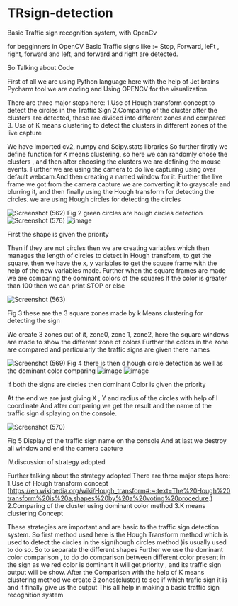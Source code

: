 # TRsign-detection
Basic Traffic sign recognition system, with OpenCv

for begginners in OpenCV
Basic Traffic signs like := Stop, Forward, leFt , right, forward and left, and forward and right are detected.

So Talking about Code
 

First of all we are using Python language here with the help of Jet brains Pycharm tool we are coding and Using OPENCV for the visualization.

There are three major steps here:
1.Use of Hough transform concept to detect the circles in the Traffic Sign
2.Comparing of the cluster after the clusters are detected, these are divided into different zones and compared
3. Use of K means clustering to detect the clusters in different zones of the live capture

We have Imported cv2, numpy and Scipy.stats libraries
So further firstly we define function for K means clustering, so here we can randomly chose the clusters ,  and then after choosing the clusters we are defining the mouse events.
Further we are using the camera to do live capturing using over default webcam.And then creating a named window for it.
Further the live frame we got from the camera capture we are converting it to grayscale and blurring it, and then finally using the Hough transform for detecting the circles. we are using Hough circles for detecting the circles

![Screenshot (562)](https://user-images.githubusercontent.com/66546484/120888480-23f87e00-c616-11eb-827f-cd143aac2077.png)
Fig 2 green circles are hough circles detection
![Screenshot (576)](https://user-images.githubusercontent.com/66546484/120888931-83578d80-c618-11eb-95da-ccddee9f3328.png)
![image](https://user-images.githubusercontent.com/66546484/120888784-e3016900-c617-11eb-87d5-5514c23149d6.png)

First the shape is given the priority

Then if they are not circles then we are creating variables which then manages the length of circles to detect in Hough transform, to get the square, then we have the x, y variables to get the square frame with the help of the new variables made.
Further when the square frames are made we are comparing the dominant colors of the squares
 If the color is greater than 100 then we can print STOP or else
 
![Screenshot (563)](https://user-images.githubusercontent.com/66546484/120888494-2fe44000-c616-11eb-9ead-98501b690d6b.png)

Fig 3 these are the 3 square zones made by k Means clustering for detecting the sign

We create 3 zones out of it, zone0, zone 1, zone2, here the square windows are made to show the different zone of colors
Further the colors in the zone are compared and particularly the traffic signs are given there names


![Screenshot (569)](https://user-images.githubusercontent.com/66546484/120888547-6e79fa80-c616-11eb-8d99-aa112f23ce97.png)
Fig 4 there is then d hough circle detection as well as the dominant color comparing
![image](https://user-images.githubusercontent.com/66546484/120888829-21972380-c618-11eb-86f8-21ba44f4be8c.png)
![image](https://user-images.githubusercontent.com/66546484/120888839-2cea4f00-c618-11eb-9a3e-cd08ef3ed3bd.png)

if both the signs are circles then dominant Color is given the priority

At the end we are just giving X , Y and radius of the circles with help of I coordinate
And after comparing we get the result and the name of the traffic sign displaying on the console.

![Screenshot (570)](https://user-images.githubusercontent.com/66546484/120888634-fb24b880-c616-11eb-937b-fc7feefacff9.png)

Fig 5 Display of the traffic sign name on the console
And at last we destroy all window and end the camera capture





IV.discussion of strategy adopted

Further talking about the strategy adopted
There are three major steps here:
1.Use of Hough transform concept (https://en.wikipedia.org/wiki/Hough_transform#:~:text=The%20Hough%20transform%20is%20a,shapes%20by%20a%20voting%20procedure.)
2.Comparing of the cluster using dominant color method
3.K means clustering Concept

These strategies are important and are basic to the traffic sign detection system.
So first method used here is the Hough Transform method which is used to detect the circles in the sign(hough circles method )is usually used to do so. So to separate the different shapes 
Further we use the dominant color comparison , to do do comparison between different color present in the sign as we red color is dominant it will get priority , and its traffic sign output will be show.
After the Comparison with the help of K means clustering method we create 3 zones(cluster) to see if which trafic sign it is and it finally give us the output 
 This all help in making a basic traffic sign recognition system
